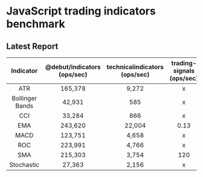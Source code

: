 # JavaScript trading indicators benchmark
## Latest Report

|    Indicator    	|  @debut/indicators (ops/sec)  	| technicalindicators (ops/sec) 	| trading-signals (ops/sec) 	|  ta.js (ops/sec)  	|
|:---------------:	|:---------------------------------:|:---------------------------------:|:-----------------------------:|:-----------------:	|
|       ATR       	|            165,378            	|             9,272             	|             x             	|         x         	|
| Bollinger Bands 	|             42,931            	|              585              	|             x             	|         x         	|
|       CCI       	|             33,284            	|              866              	|             x             	|         x         	|
|       EMA       	|            243,620            	|             22,004            	|            0.13           	|      100,070      	|
|       MACD      	|            123,751            	|             4,658             	|             x             	|         x         	|
|       ROC       	|            223,991            	|             4,766             	|             x             	|         x         	|
|       SMA       	|            215,303            	|             3,754             	|            120            	|       1,670       	|
|    Stochastic   	|             27,363            	|             2,156             	|             x             	|         x    	        |
